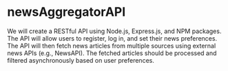 # newsAggregatorAPI
We will create a RESTful API using Node.js, Express.js, and NPM packages. The API will allow users to register, log in, and set their news preferences. The API will then fetch news articles from multiple sources using external news APIs (e.g., NewsAPI). The fetched articles should be processed and filtered asynchronously based on user preferences.
